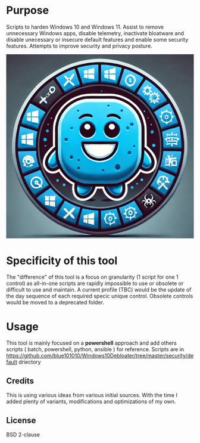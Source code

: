 
# Purpose

Scripts to harden Windows 10 and Windows 11.
Assist to remove unnecessary Windows apps, disable telemetry, inactivate bloatware and disable unecessary or insecure default features and enable some security features.
Attempts to improve security and privacy posture.

![alt text](windowsdebloatersponge.png)

# Specificity of this tool

The "difference" of this tool is a focus on granularity (1 script for one 1 control) as all-in-one scripts are rapidly impossible to use or obsolete or difficult to use and maintain.
A current profile (TBC) would be the update of the day sequence of each required specic unique control. Obsolete controls would be moved to a deprecated folder.

# Usage

This tool is mainly focused on a **powershell** approach and add others scripts ( batch, powershell, python, ansible ) for reference. Scripts are in <https://github.com/blue101010/Windows10Debloater/tree/master/security/default> driectory

## Credits

This is using various ideas from various initial sources.
With the time I added plenty of variants, modifications and optimizations of my own.

## License

BSD 2-clause
